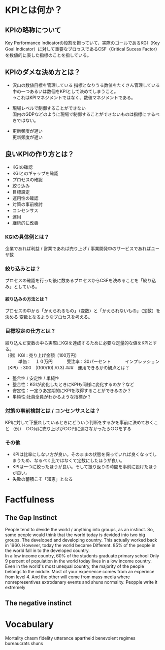 # KPIとは何か？
## KPIの略称について
Key Performance Indicatorの役割を担っていて、実際のゴールであるKGI（Key Goal Indicator）に対して重要なプロセスであるCSF（Critical Sucess Factor）を数値的に表した指標のことを指している。
## KPIのダメな決め方とは？
- 沢山の数値目標を管理している
指標となりうる数値をたくさん管理している中の一つあるいは数個をKPIとして決めてしまうこと。  
→これはKPIマネジメントではなく、数値マネジメントである。

- 現場レベルで制御することができない  
国内のGDPなどのように現場で制御することができないものは指標にするべきではない。

- 更新頻度が遅い  
更新頻度が遅い

## 良いKPIの作り方とは？  
- KGIの確認
- KGIとのギャップを確認
- プロセスの確認
- 絞り込み
- 目標設定
- 運用性の確認
- 対策の事前検討
- コンセンサス
- 運用
- 継続的に改善

### KGIの具体例とは？
企業であれば利益 / 営業であれば売り上げ / 事業開発中のサービスであればユーザ数

### 絞り込みとは？
プロセスの確認を行った後に数あるプロセスからCSFを決めることを「絞り込み」としている。  
#### 絞り込みの方法とは？
プロセスの中から「かえられるもの」（変数）と「かえられないもの」（定数）を決める
変数となるようなプロセスを考える。

### 目標設定の仕方とは？
絞り込んだ変数の中ら実際にKGIを達成するために必要な定量的な値をKPIとする。  
（例）KGI : 売り上げ金額（100万円）  
　　　単価：　１０万円
　　　受注率：30パーセント
　　　インプレッション（KPI）: 300　((100/10) /0.3)
###　運用できるかの観点とは？
- 整合性 / 安定性 / 単純性
 - 整合性：KGIが変化したときにKPIも同様に変化するのか？など
 - 安定性：一定うあ定期的にKPIを取得することができるのか？
 - 単純性:社員全員がわかるような指標か？
 

### 対策の事前検討とは / コンセンサスとは？
KPIに対して下振れしているときにどういう判断をするかを事前に決めておくこと
（例）　○○月に売り上げが○○円に達さなかったら○○をする

### その他
- KPIは比率にしない方が良い。そのままの状態を保っていれば良くなってしまうため、なるべく比ではなくて定数にしたほうが良い。
- KPIは一つに絞ったほうが良い。そして振り返りの時間を事前に設けたほうが良い。
- 失敗の蓄積こそ「知恵」となる


# Factfulness
## The Gap Instinct 
People tend to devide the world / anything into groups, as an instinct. So, some people would think that the world today is devided into two big groups. The developed and developing country. This actually worked back in 1960. However, today the world became Different.
85% of the people in the world fall in to the developed country.  
In a low income country, 60% of the students graduate primary school
Only 9 percent of population in the world today lives in a low income country.
Even in the world's most unequal country, the majority of the people belongs to the middle.
Most of your experience comes from an experince from level 4. And the other will come from mass media where nonrepresentives extrodanary events and shuns normality. Peopple write it extremely

## The negative instinct

# Vocabulary
Mortality
chasm
fidelity 
utterance 
apartheid
benevolent
regimes
bureaucrats
shuns
